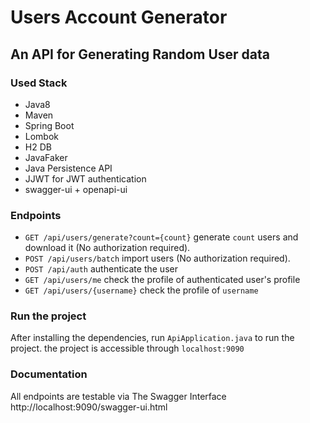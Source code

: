 # Users Account Generator
## An API for Generating Random User data

### Used Stack
- Java8
- Maven
- Spring Boot
- Lombok
- H2 DB
- JavaFaker
- Java Persistence API
- JJWT for JWT authentication
- swagger-ui + openapi-ui

### Endpoints
- `GET /api/users/generate?count={count}` generate `count` users and download it (No authorization required).
- `POST /api/users/batch` import users (No authorization required).
- `POST /api/auth` authenticate the user
- `GET /api/users/me` check the profile of authenticated user's profile 
- `GET /api/users/{username}` check the profile of `username`

### Run the project
After installing the dependencies, run `ApiApplication.java` to run the project. the project is accessible through `localhost:9090`

### Documentation
All endpoints are testable via The Swagger Interface
http://localhost:9090/swagger-ui.html
